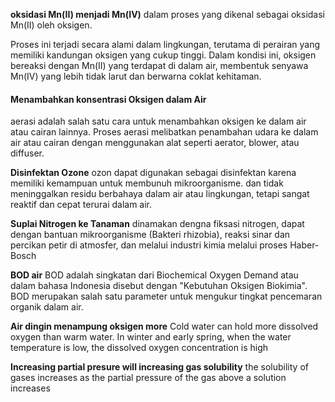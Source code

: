 **oksidasi Mn(II) menjadi Mn(IV)**
dalam proses yang dikenal sebagai oksidasi Mn(II) oleh oksigen.

Proses ini terjadi secara alami dalam lingkungan, terutama di perairan yang memiliki kandungan oksigen yang cukup tinggi. Dalam kondisi ini, oksigen bereaksi dengan Mn(II) yang terdapat di dalam air, membentuk senyawa Mn(IV) yang lebih tidak larut dan berwarna coklat kehitaman.

#### Menambahkan konsentrasi Oksigen dalam Air
aerasi adalah salah satu cara untuk menambahkan oksigen ke dalam air atau cairan lainnya. Proses aerasi melibatkan penambahan udara ke dalam air atau cairan dengan menggunakan alat seperti aerator, blower, atau diffuser.

**Disinfektan Ozone**
ozon dapat digunakan sebagai disinfektan karena memiliki kemampuan untuk membunuh mikroorganisme. dan tidak meninggalkan residu berbahaya dalam air atau lingkungan, tetapi  sangat reaktif dan cepat terurai dalam air.

**Suplai Nitrogen ke Tanaman**
dinamakan dengna fiksasi nitrogen, dapat dengan bantuan mikroorganisme (Bakteri rhizobia), reaksi sinar dan percikan petir di atmosfer, dan melalui industri kimia melalui proses Haber-Bosch

**BOD air**
BOD adalah singkatan dari Biochemical Oxygen Demand atau dalam bahasa Indonesia disebut dengan "Kebutuhan Oksigen Biokimia". BOD merupakan salah satu parameter untuk mengukur tingkat pencemaran organik dalam air.

**Air dingin menampung oksigen more**
Cold water can hold more dissolved oxygen than warm water. In winter and early spring, when the water temperature is low, the dissolved oxygen concentration is high

**Increasing partial presure will increasing gas solubility**
the solubility of gases increases as the partial pressure of the gas above a solution increases
